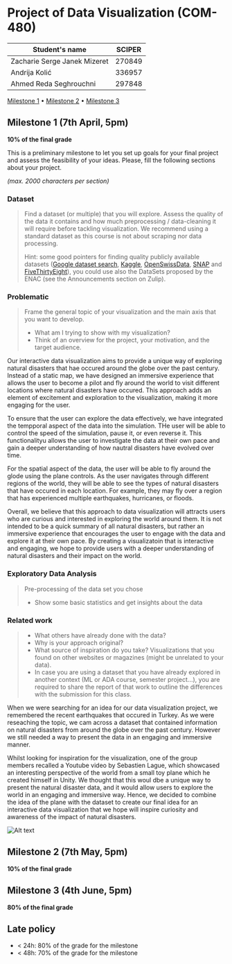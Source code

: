 # Project of Data Visualization (COM-480)

| Student's name | SCIPER |
| -------------- | ------ |
| Zacharie Serge Janek Mizeret | 270849 |
| Andrija Kolić | 336957 |
| Ahmed Reda Seghrouchni | 297848 |

[Milestone 1](#milestone-1) • [Milestone 2](#milestone-2) • [Milestone 3](#milestone-3)

## Milestone 1 (7th April, 5pm)

**10% of the final grade**

This is a preliminary milestone to let you set up goals for your final project and assess the feasibility of your ideas.
Please, fill the following sections about your project.

*(max. 2000 characters per section)*

### Dataset

> Find a dataset (or multiple) that you will explore. Assess the quality of the data it contains and how much preprocessing / data-cleaning it will require before tackling visualization. We recommend using a standard dataset as this course is not about scraping nor data processing.
>
> Hint: some good pointers for finding quality publicly available datasets ([Google dataset search](https://datasetsearch.research.google.com/), [Kaggle](https://www.kaggle.com/datasets), [OpenSwissData](https://opendata.swiss/en/), [SNAP](https://snap.stanford.edu/data/) and [FiveThirtyEight](https://data.fivethirtyeight.com/)), you could use also the DataSets proposed by the ENAC (see the Announcements section on Zulip).


### Problematic

> Frame the general topic of your visualization and the main axis that you want to develop.
> - What am I trying to show with my visualization?
> - Think of an overview for the project, your motivation, and the target audience.

Our interactive data visualization aims to provide a unique way of exploring natural disasters that hae occured around the globe over the past century. Instead of a static map, we have designed an immersive experience that allows the user to become a pilot and fly around the world to visit different locations where natural disasters have occured. This approach adds an element of excitement and exploration to the visualization, making it more engaging for the user.

To ensure that the user can explore the data effectively, we have integrated the tempporal aspect of the data into the simulation. THe user will be able to control the speed of the simulation, pause it, or even reverse it. This functionalityu allows the user to investigate the data at their own pace and gain a deeper understanding of how nautral disasters have evolved over time.

For the spatial aspect of the data, the user will be able to fly around the glode using the plane controls. As the user navigates through different regions of the world, they will be able to see the types of natural disasters that have occured in each location. For example, they may fly over a region that has experienced multiple earthquakes, hurricanes, or floods. 

Overall, we believe that this approach to data visualization will attracts users who are curious and interested in exploring the world around them. It is not intended to be a quick summary of all natural disasters, but rather an immersive experience that encourages the user to engage with the data and explore it at their own pace. By creating a visualizatoin that is interactive and engaging, we hope to provide users with a deeper understanding of natural disasters and their impact on the world.

### Exploratory Data Analysis

> Pre-processing of the data set you chose
> - Show some basic statistics and get insights about the data

### Related work


> - What others have already done with the data?
> - Why is your approach original?
> - What source of inspiration do you take? Visualizations that you found on other websites or magazines (might be unrelated to your data).
> - In case you are using a dataset that you have already explored in another context (ML or ADA course, semester project...), you are required to share the report of that work to outline the differences with the submission for this class.

When we were searching for an idea for our data visualization project, we remembered the recent earthquakes that occured in Turkey. As we were reseaching the topic, we cam across a dataset that contained information on natural disasters from around the globe over the past century. However we still needed a way to present the data in an engaging and immersive manner. 

Whilst looking for inspiration for the visualization, one of the group members recalled a Youtube video by Sebastien Lague, which showcased an interesting perspective of the world from a small toy plane which he created himself in Unity. We thought that this woul dbe a unique way to present the natural disaster data, and it would allow users to explore the world in an engaging and immersive way. Hence, we decided to combine the idea of the plane with the dataset to create our final idea for an interactive data visualization that we hope will inspire curiosity and awareness of the impact of natural disasters.


![Alt text](relative%./Milestone1Files/PlaneInspiration.jpg?raw=True "Plane Inspiration from Sebastien Lague")

## Milestone 2 (7th May, 5pm)

**10% of the final grade**


## Milestone 3 (4th June, 5pm)

**80% of the final grade**


## Late policy

- < 24h: 80% of the grade for the milestone
- < 48h: 70% of the grade for the milestone


